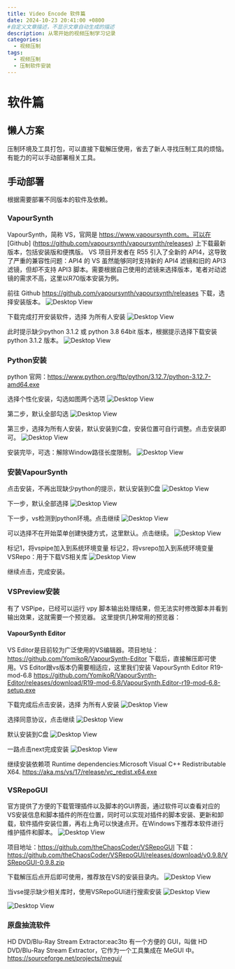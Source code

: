 ```yaml
---
title: Video Encode 软件篇
date: 2024-10-23 20:41:00 +0800
#自定义文章描述，不显示文章自动生成的描述
description: 从零开始的视频压制学习记录
categories:
  - 视频压制
tags:
  - 视频压制
  - 压制软件安装
---
```

# 软件篇

## 懒人方案
压制环境及工具打包，可以直接下载解压使用，省去了新人寻找压制工具的烦恼。有能力的可以手动部署相关工具。

## 手动部署
根据需要部署不同版本的软件及依赖。

### VapourSynth
VapourSynth，简称 VS，官网是 https://www.vapoursynth.com。可以在 [Github] (https://github.com/vapoursynth/vapoursynth/releases) 上下载最新版本，包括安装版和便携版。
VS 项目开发者在 R55 引入了全新的 API4，这导致了严重的兼容性问题：API4 的 VS 虽然能够同时支持新的 API4 滤镜和旧的 API3 滤镜，但却不支持 API3 脚本。需要根据自己使用的滤镜来选择版本，笔者对动滤镜的需求不高，这里以R70版本安装为例。

前往 Github https://github.com/vapoursynth/vapoursynth/releases 下载，选择安装版本。
![Desktop View](/assets/video-encode/2024-10-23_21-08-54-vs1.png)

下载完成打开安装软件，选择 为所有人安装 
![Desktop View](/assets/video-encode/2024-10-23_21-08-54-vs2.png)

此时提示缺少python 3.1.2 或 python 3.8 64bit 版本，根据提示选择下载安装 python 3.1.2 版本。
![Desktop View](/assets/video-encode/2024-10-23_21-08-54-vs3.png)

### Python安装
python 官网：https://www.python.org/ftp/python/3.12.7/python-3.12.7-amd64.exe

选择个性化安装，勾选如图两个选项
![Desktop View](/assets/video-encode/2024-10-23_21-08-54-py1.png)

第二步，默认全部勾选
![Desktop View](/assets/video-encode/2024-10-23_21-08-54-py2.png)

第三步，选择为所有人安装，默认安装到C盘，安装位置可自行调整。点击安装即可。
![Desktop View](/assets/video-encode/2024-10-23_21-08-54-py3.png)

安装完毕，可选：解除Window路径长度限制。
![Desktop View](/assets/video-encode/2024-10-23_21-08-54-py4.png)

### 安装VapourSynth
点击安装，不再出现缺少python的提示，默认安装到C盘
![Desktop View](/assets/video-encode/2024-10-23_21-08-54-vs4.png)

下一步，默认全部选择
![Desktop View](/assets/video-encode/2024-10-23_21-08-54-vs5.png)

下一步，vs检测到python环境。点击继续
![Desktop View](/assets/video-encode/2024-10-23_21-08-54-vs6.png)

可以选择不在开始菜单创建快捷方式，这里默认。点击继续。
![Desktop View](/assets/video-encode/2024-10-23_21-08-54-vs7.png)

标记1，将vspipe加入到系统环境变量
标记2，将vsrepo加入到系统环境变量
VSRepo：用于下载VS相关库
![Desktop View](/assets/video-encode/2024-10-23_21-08-54-vs8.png)

继续点击，完成安装。

### VSPreview安装
有了 VSPipe，已经可以运行 vpy 脚本输出处理结果，但无法实时修改脚本并看到输出效果，这就需要一个预览器。
这里提供几种常用的预览器：
#### VapourSynth Editor
VS Editor是目前较为广泛使用的VS编辑器。项目地址：https://github.com/YomikoR/VapourSynth-Editor
下载后，直接解压即可使用。VS Editor跟vs版本仍需要相适应，这里我们安装 VapourSynth Editor R19-mod-6.8 
https://github.com/YomikoR/VapourSynth-Editor/releases/download/R19-mod-6.8/VapourSynth.Editor-r19-mod-6.8-setup.exe

下载完成后点击安装，选择 为所有人安装
![Desktop View](/assets/video-encode/2024-10-23_21-08-54-vse1.png)

选择同意协议，点击继续
![Desktop View](/assets/video-encode/2024-10-23_21-08-54-vse2.png)

默认安装到C盘
![Desktop View](/assets/video-encode/2024-10-23_21-08-54-vse3.png)

一路点击next完成安装
![Desktop View](/assets/video-encode/2024-10-23_21-08-54-vse4.png)

 继续安装依赖项 Runtime dependencies:Microsoft Visual C++ Redistributable X64. https://aka.ms/vs/17/release/vc_redist.x64.exe

### VSRepoGUI
官方提供了方便的下载管理插件以及脚本的GUI界面，通过软件可以查看对应的VS安装信息和脚本插件的所在位置，同时可以实现对插件的脚本安装、更新和卸载，软件插件安装位置，再右上角可以快速点开。在Windows下推荐本软件进行维护插件和脚本。
![Desktop View](/assets/video-encode/2024-10-23_21-08-54-vs10.png)

项目地址：https://github.com/theChaosCoder/VSRepoGUI
下载：https://github.com/theChaosCoder/VSRepoGUI/releases/download/v0.9.8/VSRepoGUI-0.9.8.zip

下载解压后点开后即可使用，推荐放在VS的安装目录内。
![Desktop View](/assets/video-encode/2024-10-23_21-08-54-vs9.png)

当vse提示缺少相关库时，使用VSRepoGUI进行搜索安装
![Desktop View](/assets/video-encode/2024-10-23_21-08-54-vs11.png)

![Desktop View](/assets/video-encode/2024-10-23_21-08-54-vs12.png)

### 原盘抽流软件

HD DVD/Blu-Ray Stream Extractor:eac3to 有一个方便的 GUI，叫做 HD DVD/Blu-Ray Stream Extractor，它作为一个工具集成在 MeGUI 中。https://sourceforge.net/projects/megui/